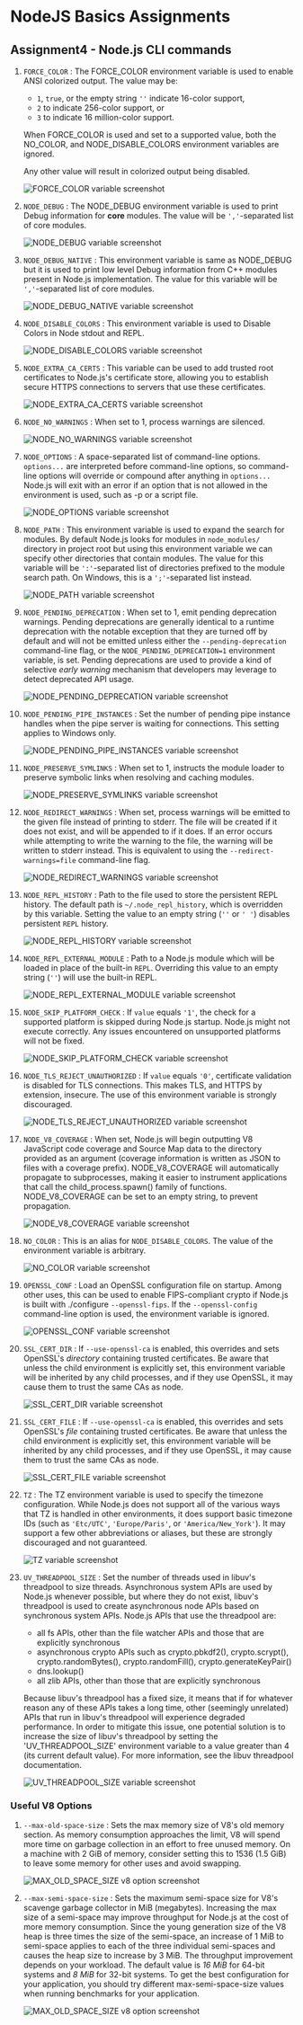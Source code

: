 # NodeJS Basics Assignments

## Assignment4 - Node.js CLI commands

1. `FORCE_COLOR` : The FORCE_COLOR environment variable is used to enable ANSI colorized output. The value may be:

   - `1`, `true`, or the empty string `''` indicate 16-color support,
   - `2` to indicate 256-color support, or
   - `3` to indicate 16 million-color support.

   When FORCE_COLOR is used and set to a supported value, both the NO_COLOR, and NODE_DISABLE_COLORS environment variables are ignored.

   Any other value will result in colorized output being disabled.

   ![FORCE_COLOR variable screenshot](./images/Image1.png)

2. `NODE_DEBUG` : The NODE_DEBUG environment variable is used to print Debug information for **core** modules. The value will be `','`-separated list of core modules.

   ![NODE_DEBUG variable screenshot](./images/Image2.png)

3. `NODE_DEBUG_NATIVE` : This environment variable is same as NODE_DEBUG but it is used to print low level Debug information from C++ modules present in Node.js implementation. The value for this variable will be `','`-separated list of core modules.

   ![NODE_DEBUG_NATIVE variable screenshot](./images/Image3.png)

4. `NODE_DISABLE_COLORS` : This environment variable is used to Disable Colors in Node stdout and REPL.

   ![NODE_DISABLE_COLORS variable screenshot](./images/Image4.png)

5. `NODE_EXTRA_CA_CERTS` : This variable can be used to add trusted root certificates to Node.js's certificate store, allowing you to establish secure HTTPS connections to servers that use these certificates.

   ![NODE_EXTRA_CA_CERTS variable screenshot](./images/Image5.png)

6. `NODE_NO_WARNINGS` : When set to 1, process warnings are silenced.

   ![NODE_NO_WARNINGS variable screenshot](./images/Image6.png)

7. `NODE_OPTIONS` : A space-separated list of command-line options. `options...` are interpreted before command-line options, so command-line options will override or compound after anything in `options...` Node.js will exit with an error if an option that is not allowed in the environment is used, such as -p or a script file.

   ![NODE_OPTIONS variable screenshot](./images/Image7.png)

8. `NODE_PATH` : This environment variable is used to expand the search for modules. By default Node.js looks for modules in `node_modules/` directory in project root but using this environment variable we can specify other directories that contain modules. The value for this variable will be `':'`-separated list of directories prefixed to the module search path. On Windows, this is a `';'`-separated list instead.

   ![NODE_PATH variable screenshot](./images/Image8.png)

9. `NODE_PENDING_DEPRECATION` : When set to 1, emit pending deprecation warnings. Pending deprecations are generally identical to a runtime deprecation with the notable exception that they are turned off by default and will not be emitted unless either the `--pending-deprecation` command-line flag, or the `NODE_PENDING_DEPRECATION=1` environment variable, is set. Pending deprecations are used to provide a kind of selective _early warning_ mechanism that developers may leverage to detect deprecated API usage.

   ![NODE_PENDING_DEPRECATION variable screenshot](./images/Image9.png)

10. `NODE_PENDING_PIPE_INSTANCES` : Set the number of pending pipe instance handles when the pipe server is waiting for connections. This setting applies to Windows only.

    ![NODE_PENDING_PIPE_INSTANCES variable screenshot](./images/Image10.png)

11. `NODE_PRESERVE_SYMLINKS` : When set to 1, instructs the module loader to preserve symbolic links when resolving and caching modules.

    ![NODE_PRESERVE_SYMLINKS variable screenshot](./images/Image11.png)

12. `NODE_REDIRECT_WARNINGS` : When set, process warnings will be emitted to the given file instead of printing to stderr. The file will be created if it does not exist, and will be appended to if it does. If an error occurs while attempting to write the warning to the file, the warning will be written to stderr instead. This is equivalent to using the `--redirect-warnings=file` command-line flag.

    ![NODE_REDIRECT_WARNINGS variable screenshot](./images/Image12.png)

13. `NODE_REPL_HISTORY` : Path to the file used to store the persistent REPL history. The default path is `~/.node_repl_history`, which is overridden by this variable. Setting the value to an empty string (`''` or `' '`) disables persistent `REPL` history.

    ![NODE_REPL_HISTORY variable screenshot](./images/Image13.png)

14. `NODE_REPL_EXTERNAL_MODULE` : Path to a Node.js module which will be loaded in place of the built-in `REPL`. Overriding this value to an empty string (`''`) will use the built-in REPL.

    ![NODE_REPL_EXTERNAL_MODULE variable screenshot](./images/Image14.png)

15. `NODE_SKIP_PLATFORM_CHECK` : If `value` equals `'1'`, the check for a supported platform is skipped during Node.js startup. Node.js might not execute correctly. Any issues encountered on unsupported platforms will not be fixed.

    ![NODE_SKIP_PLATFORM_CHECK variable screenshot](./images/Image15.png)

16. `NODE_TLS_REJECT_UNAUTHORIZED` : If `value` equals `'0'`, certificate validation is disabled for TLS connections. This makes TLS, and HTTPS by extension, insecure. The use of this environment variable is strongly discouraged.

    ![NODE_TLS_REJECT_UNAUTHORIZED variable screenshot](./images/Image16.png)

17. `NODE_V8_COVERAGE` : When set, Node.js will begin outputting V8 JavaScript code coverage and Source Map data to the directory provided as an argument (coverage information is written as JSON to files with a coverage prefix). NODE_V8_COVERAGE will automatically propagate to subprocesses, making it easier to instrument applications that call the child_process.spawn() family of functions. NODE_V8_COVERAGE can be set to an empty string, to prevent propagation.

    ![NODE_V8_COVERAGE variable screenshot](./images/Image17.png)

18. `NO_COLOR` : This is an alias for `NODE_DISABLE_COLORS`. The value of the environment variable is arbitrary.

    ![NO_COLOR variable screenshot](./images/Image18.png)

19. `OPENSSL_CONF` : Load an OpenSSL configuration file on startup. Among other uses, this can be used to enable FIPS-compliant crypto if Node.js is built with ./configure `--openssl-fips`. If the `--openssl-config` command-line option is used, the environment variable is ignored.

    ![OPENSSL_CONF variable screenshot](./images/Image19.png)

20. `SSL_CERT_DIR` : If `--use-openssl-ca` is enabled, this overrides and sets OpenSSL's _directory_ containing trusted certificates. Be aware that unless the child environment is explicitly set, this environment variable will be inherited by any child processes, and if they use OpenSSL, it may cause them to trust the same CAs as node.

    ![SSL_CERT_DIR variable screenshot](./images/Image20.png)

21. `SSL_CERT_FILE` : If `--use-openssl-ca` is enabled, this overrides and sets OpenSSL's _file_ containing trusted certificates. Be aware that unless the child environment is explicitly set, this environment variable will be inherited by any child processes, and if they use OpenSSL, it may cause them to trust the same CAs as node.

    ![SSL_CERT_FILE variable screenshot](./images/Image21.png)

22. `TZ` : The TZ environment variable is used to specify the timezone configuration. While Node.js does not support all of the various ways that TZ is handled in other environments, it does support basic timezone IDs (such as `'Etc/UTC'`, `'Europe/Paris'`, or `'America/New_York'`). It may support a few other abbreviations or aliases, but these are strongly discouraged and not guaranteed.

    ![TZ variable screenshot](./images/Image22.png)

23. `UV_THREADPOOL_SIZE` : Set the number of threads used in libuv's threadpool to size threads.
    Asynchronous system APIs are used by Node.js whenever possible, but where they do not exist, libuv's threadpool is used to create asynchronous node APIs based on synchronous system APIs. Node.js APIs that use the threadpool are:

    - all fs APIs, other than the file watcher APIs and those that are explicitly synchronous
    - asynchronous crypto APIs such as crypto.pbkdf2(), crypto.scrypt(), crypto.randomBytes(), crypto.randomFill(), crypto.generateKeyPair()
    - dns.lookup()
    - all zlib APIs, other than those that are explicitly synchronous

    Because libuv's threadpool has a fixed size, it means that if for whatever reason any of these APIs takes a long time, other (seemingly unrelated) APIs that run in libuv's threadpool will experience degraded performance. In order to mitigate this issue, one potential solution is to increase the size of libuv's threadpool by setting the 'UV_THREADPOOL_SIZE' environment variable to a value greater than 4 (its current default value). For more information, see the libuv threadpool documentation.

    ![UV_THREADPOOL_SIZE variable screenshot](./images/Image23.png)

### Useful V8 Options

1. `--max-old-space-size` : Sets the max memory size of V8's old memory section. As memory consumption approaches the limit, V8 will spend more time on garbage collection in an effort to free unused memory. On a machine with 2 GiB of memory, consider setting this to 1536 (1.5 GiB) to leave some memory for other uses and avoid swapping.

   ![MAX_OLD_SPACE_SIZE v8 option screenshot](./images/Image24.png)

2. `--max-semi-space-size` : Sets the maximum semi-space size for V8's scavenge garbage collector in MiB (megabytes). Increasing the max size of a semi-space may improve throughput for Node.js at the cost of more memory consumption. Since the young generation size of the V8 heap is three times the size of the semi-space, an increase of 1 MiB to semi-space applies to each of the three individual semi-spaces and causes the heap size to increase by 3 MiB. The throughput improvement depends on your workload. The default value is _16 MiB_ for 64-bit systems and _8 MiB_ for 32-bit systems. To get the best configuration for your application, you should try different max-semi-space-size values when running benchmarks for your application.

   ![MAX_OLD_SPACE_SIZE v8 option screenshot](./images/Image25.png)
